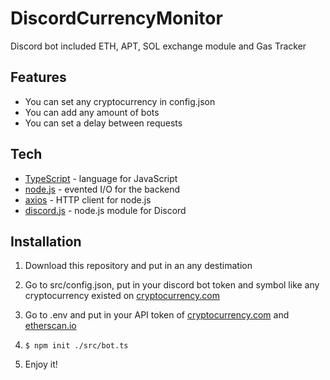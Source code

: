 # DiscordCurrencyMonitor
Discord bot included ETH, APT, SOL exchange module and Gas Tracker

## Features

- You can set any cryptocurrency in config.json
- You can add any amount of bots
- You can set a delay between requests

## Tech

- [TypeScript](https://github.com/microsoft/TypeScript) - language for JavaScript
- [node.js](https://github.com/nodejs/node) - evented I/O for the backend
- [axios](https://github.com/axios/axios) - HTTP client for node.js
- [discord.js](https://github.com/discordjs/discord.js) - node.js module for Discord

## Installation

1. Download this repository and put in an any destimation
2. Go to src/config.json, put in your discord bot token and symbol like any 
cryptocurrency existed on [cryptocurrency.com](https://min-api.cryptocompare.com/documentation)
3. Go to .env and put in your API token of [cryptocurrency.com](https://min-api.cryptocompare.com/documentation) and [etherscan.io](https://etherscan.io/)
4. `$ npm init ./src/bot.ts`

4. Enjoy it!
